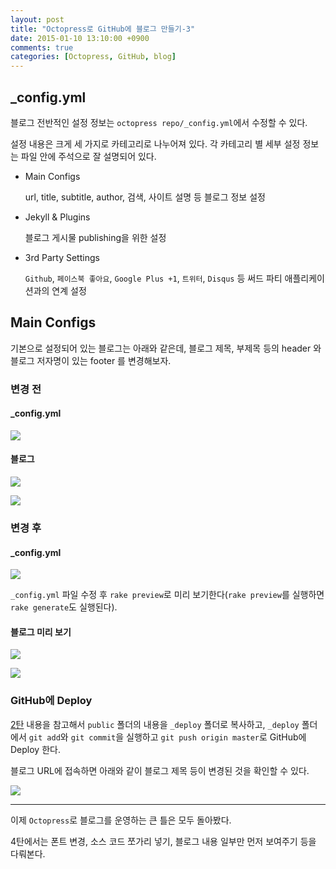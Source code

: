 ```yaml
---
layout: post
title: "Octopress로 GitHub에 블로그 만들기-3"
date: 2015-01-10 13:10:00 +0900
comments: true
categories: [Octopress, GitHub, blog]
---
```


## _config.yml

블로그 전반적인 설정 정보는 `octopress repo/_config.yml`에서 수정할 수 있다.

설정 내용은 크게 세 가지로 카테고리로 나누어져 있다. 각 카테고리 별 세부 설정 정보는 파일 안에 주석으로 잘 설명되어 있다. 

- Main Configs

    url, title, subtitle, author, 검색, 사이트 설명 등 블로그 정보 설정

- Jekyll & Plugins

    블로그 게시물 publishing을 위한 설정

- 3rd Party Settings
    
    `Github`, `페이스북 좋아요`, `Google Plus +1`, `트위터`, `Disqus` 등 써드 파티 애플리케이션과의 연계 설정

## Main Configs

기본으로 설정되어 있는 블로그는 아래와 같은데, 블로그 제목, 부제목 등의 header 와 블로그 저자명이 있는 footer 를 변경해보자.

### 변경 전

#### _config.yml

![](http://i.imgur.com/7iAT4tq.png)

#### 블로그

![](http://i.imgur.com/lcaf3BQ.png)

![](http://i.imgur.com/CDRbsoS.png)

### 변경 후

#### _config.yml

![](http://i.imgur.com/biP4wij.png)

`_config.yml` 파일 수정 후 `rake preview`로 미리 보기한다(`rake preview`를 실행하면 `rake generate`도 실행된다).

#### 블로그 미리 보기

![](http://i.imgur.com/Pz4RavG.png)

![](http://i.imgur.com/nuaxn0z.png)

### GitHub에 Deploy

[2탄](http://hanmomhanda.github.io/blog/2015/01/05/octopress-github-blog-02/) 내용을 참고해서 `public` 폴더의 내용을 `_deploy` 폴더로 복사하고, `_deploy` 폴더에서 `git add`와 `git commit`을 실행하고 `git push origin master`로 GitHub에 Deploy 한다.

블로그 URL에 접속하면 아래와 같이 블로그 제목 등이 변경된 것을 확인할 수 있다.

![](http://i.imgur.com/ZBiu0Tp.png)


----------
이제 `Octopress`로 블로그를 운영하는 큰 틀은 모두 돌아봤다.

4탄에서는 폰트 변경, 소스 코드 쪼가리 넣기, 블로그 내용 일부만 먼저 보여주기 등을 다뤄본다.  
 

